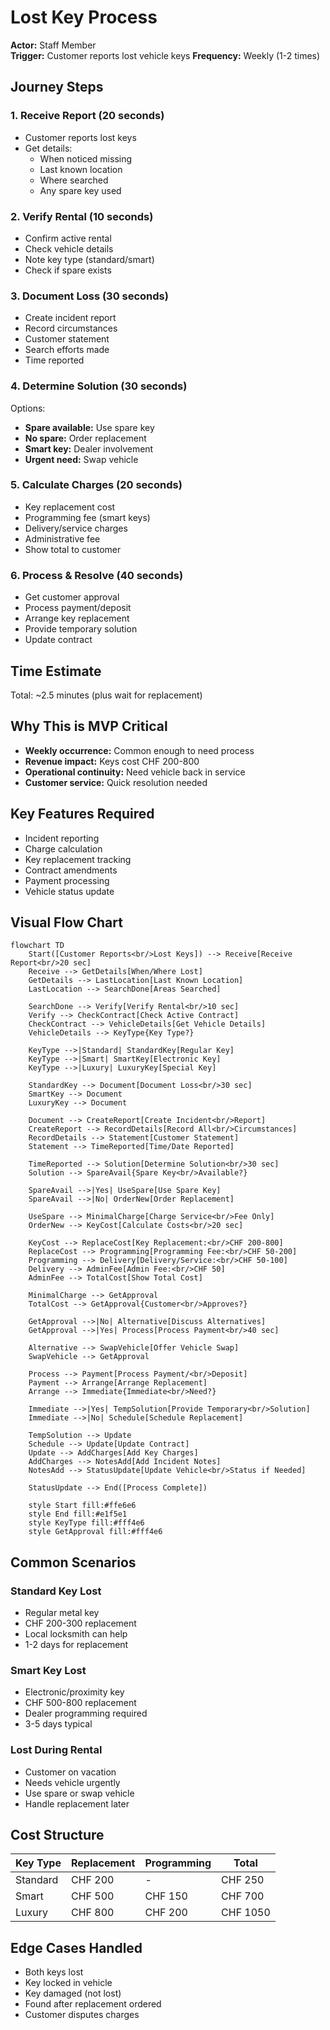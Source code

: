 # Lost Key Process

**Actor:** Staff Member  
**Trigger:** Customer reports lost vehicle keys **Frequency:** Weekly (1-2 times)

## Journey Steps

### 1. Receive Report (20 seconds)

- Customer reports lost keys
- Get details:
  - When noticed missing
  - Last known location
  - Where searched
  - Any spare key used

### 2. Verify Rental (10 seconds)

- Confirm active rental
- Check vehicle details
- Note key type (standard/smart)
- Check if spare exists

### 3. Document Loss (30 seconds)

- Create incident report
- Record circumstances
- Customer statement
- Search efforts made
- Time reported

### 4. Determine Solution (30 seconds)

Options:

- **Spare available:** Use spare key
- **No spare:** Order replacement
- **Smart key:** Dealer involvement
- **Urgent need:** Swap vehicle

### 5. Calculate Charges (20 seconds)

- Key replacement cost
- Programming fee (smart keys)
- Delivery/service charges
- Administrative fee
- Show total to customer

### 6. Process & Resolve (40 seconds)

- Get customer approval
- Process payment/deposit
- Arrange key replacement
- Provide temporary solution
- Update contract

## Time Estimate

Total: ~2.5 minutes (plus wait for replacement)

## Why This is MVP Critical

- **Weekly occurrence:** Common enough to need process
- **Revenue impact:** Keys cost CHF 200-800
- **Operational continuity:** Need vehicle back in service
- **Customer service:** Quick resolution needed

## Key Features Required

- Incident reporting
- Charge calculation
- Key replacement tracking
- Contract amendments
- Payment processing
- Vehicle status update

## Visual Flow Chart

```mermaid
flowchart TD
    Start([Customer Reports<br/>Lost Keys]) --> Receive[Receive Report<br/>20 sec]
    Receive --> GetDetails[When/Where Lost]
    GetDetails --> LastLocation[Last Known Location]
    LastLocation --> SearchDone[Areas Searched]

    SearchDone --> Verify[Verify Rental<br/>10 sec]
    Verify --> CheckContract[Check Active Contract]
    CheckContract --> VehicleDetails[Get Vehicle Details]
    VehicleDetails --> KeyType{Key Type?}

    KeyType -->|Standard| StandardKey[Regular Key]
    KeyType -->|Smart| SmartKey[Electronic Key]
    KeyType -->|Luxury| LuxuryKey[Special Key]

    StandardKey --> Document[Document Loss<br/>30 sec]
    SmartKey --> Document
    LuxuryKey --> Document

    Document --> CreateReport[Create Incident<br/>Report]
    CreateReport --> RecordDetails[Record All<br/>Circumstances]
    RecordDetails --> Statement[Customer Statement]
    Statement --> TimeReported[Time/Date Reported]

    TimeReported --> Solution[Determine Solution<br/>30 sec]
    Solution --> SpareAvail{Spare Key<br/>Available?}

    SpareAvail -->|Yes| UseSpare[Use Spare Key]
    SpareAvail -->|No| OrderNew[Order Replacement]

    UseSpare --> MinimalCharge[Charge Service<br/>Fee Only]
    OrderNew --> KeyCost[Calculate Costs<br/>20 sec]

    KeyCost --> ReplaceCost[Key Replacement:<br/>CHF 200-800]
    ReplaceCost --> Programming[Programming Fee:<br/>CHF 50-200]
    Programming --> Delivery[Delivery/Service:<br/>CHF 50-100]
    Delivery --> AdminFee[Admin Fee:<br/>CHF 50]
    AdminFee --> TotalCost[Show Total Cost]

    MinimalCharge --> GetApproval
    TotalCost --> GetApproval{Customer<br/>Approves?}

    GetApproval -->|No| Alternative[Discuss Alternatives]
    GetApproval -->|Yes| Process[Process Payment<br/>40 sec]

    Alternative --> SwapVehicle[Offer Vehicle Swap]
    SwapVehicle --> GetApproval

    Process --> Payment[Process Payment/<br/>Deposit]
    Payment --> Arrange[Arrange Replacement]
    Arrange --> Immediate{Immediate<br/>Need?}

    Immediate -->|Yes| TempSolution[Provide Temporary<br/>Solution]
    Immediate -->|No| Schedule[Schedule Replacement]

    TempSolution --> Update
    Schedule --> Update[Update Contract]
    Update --> AddCharges[Add Key Charges]
    AddCharges --> NotesAdd[Add Incident Notes]
    NotesAdd --> StatusUpdate[Update Vehicle<br/>Status if Needed]

    StatusUpdate --> End([Process Complete])

    style Start fill:#ffe6e6
    style End fill:#e1f5e1
    style KeyType fill:#fff4e6
    style GetApproval fill:#fff4e6
```

## Common Scenarios

### Standard Key Lost

- Regular metal key
- CHF 200-300 replacement
- Local locksmith can help
- 1-2 days for replacement

### Smart Key Lost

- Electronic/proximity key
- CHF 500-800 replacement
- Dealer programming required
- 3-5 days typical

### Lost During Rental

- Customer on vacation
- Needs vehicle urgently
- Use spare or swap vehicle
- Handle replacement later

## Cost Structure

| Key Type | Replacement | Programming | Total    |
| -------- | ----------- | ----------- | -------- |
| Standard | CHF 200     | -           | CHF 250  |
| Smart    | CHF 500     | CHF 150     | CHF 700  |
| Luxury   | CHF 800     | CHF 200     | CHF 1050 |

## Edge Cases Handled

- Both keys lost
- Key locked in vehicle
- Key damaged (not lost)
- Found after replacement ordered
- Customer disputes charges
